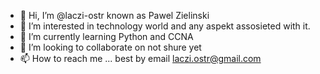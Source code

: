 - 👋 Hi, I’m @laczi-ostr known as Pawel Zielinski
- 👀 I’m interested in technology world and any aspekt assosieted with it.
- 🌱 I’m currently learning Python and CCNA 
- 💞️ I’m looking to collaborate on not shure yet 
- 📫 How to reach me ... best by email laczi.ostr@gmail.com

<!---
laczi-ostr/laczi-ostr is a ✨ special ✨ repository because its `README.md` (this file) appears on your GitHub profile.
You can click the Preview link to take a look at your changes.
--->
